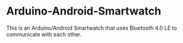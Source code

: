 # Arduino-Android-Smartwatch
This is an Arduino/Android Smartwatch that uses Bluetooth 4.0 LE to communicate with each other.
